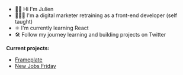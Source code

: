 - 👋🏻 Hi I'm Julien 
- 👨🏻‍💻 I'm a digital marketer retraining as a front-end developer (self taught) 
- ⚛️ I'm currently learning React
- 🛠️ Follow my journey learning and building projects on Twitter

**Current projects:**
- [Frameplate](https:/frameplate.co)
- [New Jobs Friday](https://newjobsfriday.com)

<!---
julesvcode/julesvcode is a ✨ special ✨ repository because its `README.md` (this file) appears on your GitHub profile.
You can click the Preview link to take a look at your changes.
--->
